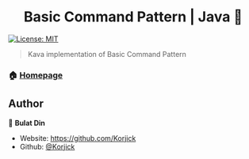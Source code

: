 <h1 align="center">Basic Command Pattern | Java 👋</h1>
<p>
  <a href="#" target="_blank">
    <img alt="License: MIT" src="https://img.shields.io/badge/License-MIT-yellow.svg" />
  </a>
</p>

> Kava implementation of Basic Command Pattern

### 🏠 [Homepage](https://github.com/Korjick/Informatics-First-Semester-HW)

## Author

👤 **Bulat Din**

* Website: https://github.com/Korjick
* Github: [@Korjick](https://github.com/Korjick)
